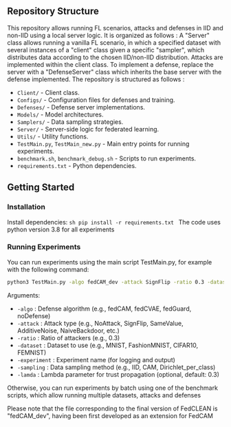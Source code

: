 ## Repository Structure

This repository allows running FL scenarios, attacks and defenses in IID and non-IID using a local server logic. It is organized as follows : A "Server" class allows running a vanilla FL scenario, in which a specified dataset with several instances of a "client" class given a specific "sampler", which distributes data according to the chosen IID/non-IID distribution. Attacks are implemented within the client class. To implement a defense, replace the server with a "DefenseServer" class which inherits the base server with the defense implemented. 
The repository is structured as follows :

- `Client/` - Client class.
- `Configs/` - Configuration files for defenses and training.
- `Defenses/` - Defense server implementations.
- `Models/` - Model architectures.
- `Samplers/` - Data sampling strategies.
- `Server/` - Server-side logic for federated learning.
- `Utils/` - Utility functions.
- `TestMain.py`, `TestMain_new.py` - Main entry points for running experiments.
- `benchmark.sh`, `benchmark_debug.sh` - Scripts to run experiments.
- `requirements.txt` - Python dependencies.

## Getting Started

### Installation

Install dependencies:
    ```sh
    pip install -r requirements.txt
    ```
The code uses python version 3.8 for all experiments

### Running Experiments

You can run experiments using the main script TestMain.py, for example with the following command:

```sh
python3 TestMain.py -algo fedCAM_dev -attack SignFlip -ratio 0.3 -dataset FashionMNIST -experiment debug -sampling CAM -lamda 0.3
```

Arguments:
- `-algo` : Defense algorithm (e.g., fedCAM, fedCVAE, fedGuard, noDefense)
- `-attack` : Attack type (e.g., NoAttack, SignFlip, SameValue, AdditiveNoise, NaiveBackdoor, etc.)
- `-ratio` : Ratio of attackers (e.g., 0.3)
- `-dataset` : Dataset to use (e.g., MNIST, FashionMNIST, CIFAR10, FEMNIST)
- `-experiment` : Experiment name (for logging and output)
- `-sampling` : Data sampling method (e.g., IID, CAM, Dirichlet_per_class)
- `-lamda` : Lambda parameter for trust propagation (optional, default: 0.3)

Otherwise, you can run experiments by batch using one of the benchmark scripts, which allow running multiple datasets, attacks and defenses

Please note that the file corresponding to the final version of FedCLEAN is "fedCAM_dev", having been first developed as an extension for FedCAM